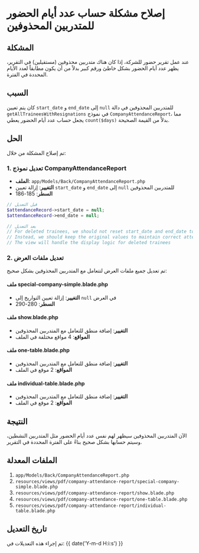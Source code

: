 # إصلاح مشكلة حساب عدد أيام الحضور للمتدربين المحذوفين

## المشكلة
عند عمل تقرير حضور للشركة، إذا كان هناك متدربين محذوفين (مستقيلين) في التقرير، يظهر عدد أيام الحضور بشكل خاطئ ورقم كبير بدلاً من أن يكون مطابقاً لعدد الأيام المحددة في الفترة.

## السبب
كان يتم تعيين `start_date` و `end_date` إلى `null` للمتدربين المحذوفين في دالة `getAllTraineesWithResignations` في نموذج `CompanyAttendanceReport`، مما يجعل حساب عدد أيام الحضور يعطي `count($days)` بدلاً من القيمة الصحيحة.

## الحل
تم إصلاح المشكلة من خلال:

### 1. تعديل نموذج CompanyAttendanceReport
- **الملف**: `app/Models/Back/CompanyAttendanceReport.php`
- **التغيير**: إزالة تعيين `start_date` و `end_date` إلى `null` للمتدربين المحذوفين
- **السطر**: 185-186

```php
// قبل التعديل
$attendanceRecord->start_date = null;
$attendanceRecord->end_date = null;

// بعد التعديل
// For deleted trainees, we should not reset start_date and end_date to null
// Instead, we should keep the original values to maintain correct attendance calculation
// The view will handle the display logic for deleted trainees
```

### 2. تعديل ملفات العرض
تم تعديل جميع ملفات العرض لتتعامل مع المتدربين المحذوفين بشكل صحيح:

#### ملف special-company-simple.blade.php
- **التغيير**: إزالة تعيين التواريخ إلى `null` في العرض
- **السطر**: 280-290

#### ملف show.blade.php
- **التغيير**: إضافة منطق للتعامل مع المتدربين المحذوفين
- **المواقع**: 4 مواقع مختلفة في الملف

#### ملف one-table.blade.php
- **التغيير**: إضافة منطق للتعامل مع المتدربين المحذوفين
- **المواقع**: 2 موقع في الملف

#### ملف individual-table.blade.php
- **التغيير**: إضافة منطق للتعامل مع المتدربين المحذوفين
- **المواقع**: 2 موقع في الملف

## النتيجة
الآن المتدربين المحذوفين سيظهر لهم نفس عدد أيام الحضور مثل المتدربين النشطين، وسيتم حسابها بشكل صحيح بناءً على الفترة المحددة في التقرير.

## الملفات المعدلة
1. `app/Models/Back/CompanyAttendanceReport.php`
2. `resources/views/pdf/company-attendance-report/special-company-simple.blade.php`
3. `resources/views/pdf/company-attendance-report/show.blade.php`
4. `resources/views/pdf/company-attendance-report/one-table.blade.php`
5. `resources/views/pdf/company-attendance-report/individual-table.blade.php`

## تاريخ التعديل
تم إجراء هذه التعديلات في: {{ date('Y-m-d H:i:s') }}
